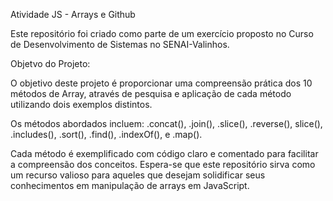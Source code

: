 Atividade JS - Arrays e Github

Este repositório foi criado como parte de um exercício proposto no Curso de Desenvolvimento de Sistemas no SENAI-Valinhos. 

Objetvo do Projeto:

O objetivo deste projeto é proporcionar uma compreensão prática dos 10 métodos de Array, através de pesquisa e aplicação de cada método utilizando dois exemplos distintos. 

Os métodos abordados incluem: .concat(), .join(), .slice(), .reverse(), slice(), .includes(), .sort(), .find(), .indexOf(), e .map(). 

Cada método é exemplificado com código claro e comentado para facilitar a compreensão dos conceitos. Espera-se que este repositório sirva como um recurso valioso para aqueles que desejam solidificar seus conhecimentos em manipulação de arrays em JavaScript.
